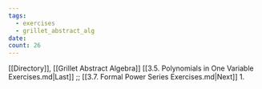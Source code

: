 ```yaml
---
tags:
  - exercises
  - grillet_abstract_alg
date:
count: 26
---
```

[[Directory]], [[Grillet Abstract Algebra]]
[[3.5. Polynomials in One Variable Exercises.md|Last]] ;; [[3.7. Formal Power Series Exercises.md|Next]]
1. 